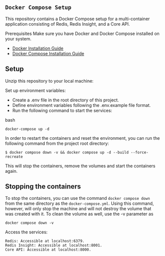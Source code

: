 ## `Docker Compose Setup`

This repository contains a Docker Compose setup for a multi-container application consisting of Redis, Redis Insight, and a Core API.

Prerequisites
Make sure you have Docker and Docker Compose installed on your system.

* [Docker Installation Guide](https://docs.docker.com/get-docker/)
* [Docker Compose Installation Guide](https://docs.docker.com/compose/install/)

## Setup
Unzip this repository to your local machine:

Set up environment variables:

* Create a .env file in the root directory of this project.
* Define environment variables following the .env.example file format.
* Run the following command to start the services:

bash
```
docker-compose up -d
```
In order to restart the containers and reset the environment, you can run the
following command from the project root directory:


`$ docker compose down -v && docker compose up -d --build --force-recreate`

This will stop the containers, remove the volumes and start the containers
again.

## Stopping the containers
To stop the containers, you can use the command `docker compose down` from the same directory as the `docker-compose.yml`. Using this command, however, will only stop the machine and will not destroy the volume that was created with it.
To clean the volume as well, use the -v parameter as 

```docker compose down -v```

Access the services:

```
Redis: Accessible at localhost:6379.
Redis Insight: Accessible at localhost:8001.
Core API: Accessible at localhost:8000.
```

